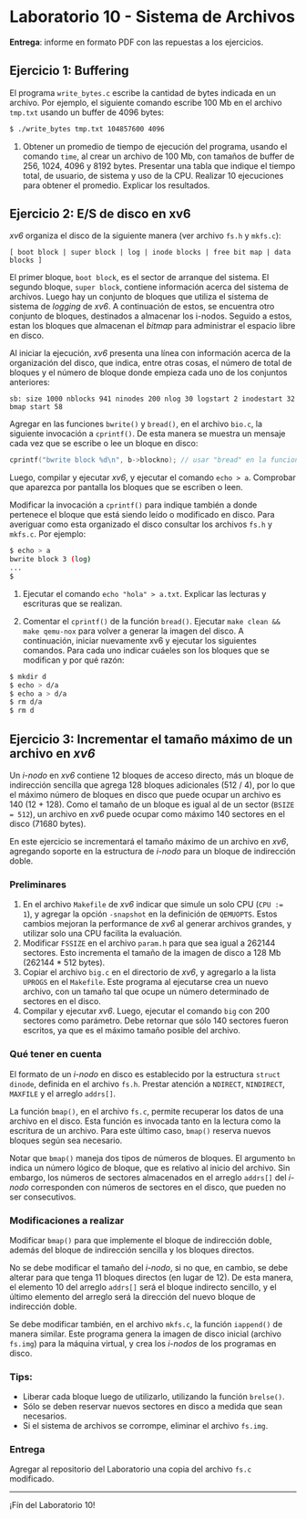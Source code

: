 # Laboratorio 10 - Sistema de Archivos

**Entrega**: informe en formato PDF con las repuestas a los ejercicios.

## Ejercicio 1: Buffering

El programa `write_bytes.c` escribe la cantidad de bytes indicada en un archivo. Por ejemplo, el siguiente comando escribe 100 Mb en el archivo `tmp.txt` usando un buffer de 4096 bytes:

```sh
$ ./write_bytes tmp.txt 104857600 4096
```

1. Obtener un promedio de tiempo de ejecución del programa, usando el comando `time`, al crear un archivo de 100 Mb, con tamaños de buffer de 256, 1024, 4096 y 8192 bytes. Presentar una tabla que indique el tiempo total, de usuario, de sistema y uso de la CPU. Realizar 10 ejecuciones para obtener el promedio. Explicar los resultados.

## Ejercicio 2: E/S de disco en xv6

_xv6_ organiza el disco de la siguiente manera (ver archivo `fs.h` y `mkfs.c`):

```
[ boot block | super block | log | inode blocks | free bit map | data blocks ]
```

El primer bloque, `boot block`, es el sector de arranque del sistema. El segundo bloque, `super block`, contiene información acerca del sistema de archivos. Luego hay un conjunto de bloques que utiliza el sistema de sistema de _logging_ de _xv6_. A continuación de estos, se encuentra otro conjunto de bloques, destinados a almacenar los i-nodos. Seguido a estos, estan los bloques que almacenan el _bitmap_ para administrar el espacio libre en disco.

Al iniciar la ejecución, _xv6_ presenta una línea con información acerca de la organización del disco, que indica, entre otras cosas, el número de total de bloques y  el número de bloque donde empieza cada uno de los conjuntos anteriores:

```
sb: size 1000 nblocks 941 ninodes 200 nlog 30 logstart 2 inodestart 32 bmap start 58
```

Agregar en las funciones `bwrite()` y `bread()`, en el archivo `bio.c`, la siguiente invocación a `cprintf()`. De esta manera se muestra un mensaje cada vez que se escribe o lee un bloque en disco:

```c
cprintf("bwrite block %d\n", b->blockno); // usar "bread" en la funcion bread()
```

Luego, compilar y ejecutar _xv6_, y ejecutar el comando `echo > a`. Comprobar que aparezca por pantalla los bloques que se escriben o leen.

Modificar la invocación a `cprintf()` para indique también a donde pertenece el bloque que está siendo leído o modificado en disco. Para averiguar como esta organizado el disco consultar los archivos `fs.h` y `mkfs.c`. Por ejemplo:

```sh
$ echo > a
bwrite block 3 (log)
...
$
```

1. Ejecutar el comando `echo "hola" > a.txt`. Explicar las lecturas y escrituras que se realizan.

2. Comentar el `cprintf()` de la función `bread()`. Ejecutar `make clean && make qemu-nox` para volver a generar la imagen del disco. A continuación, iniciar nuevamente xv6 y ejecutar los siguientes comandos. Para cada uno indicar cuáeles son los bloques que se modifican y por qué razón:

```sh
$ mkdir d
$ echo > d/a
$ echo a > d/a
$ rm d/a
$ rm d
```

## Ejercicio 3: Incrementar el tamaño máximo de un archivo en _xv6_

Un _i-nodo_ en _xv6_ contiene 12 bloques de acceso directo, más un bloque de indirección sencilla que agrega 128 bloques adicionales (512 / 4), por lo que el máximo número de bloques en disco que puede ocupar un archivo es 140 (12 + 128). Como el tamaño de un bloque es igual al de un sector (`BSIZE = 512`), un archivo en _xv6_ puede ocupar como máximo 140 sectores en el disco (71680 bytes).

En este ejercicio se incrementará el tamaño máximo de un archivo en _xv6_, agregando soporte en la estructura de _i-nodo_ para un bloque de indirección doble.

### Preliminares

1. En el archivo `Makefile` de _xv6_ indicar que simule un solo CPU (`CPU := 1`), y agregar la opción `-snapshot` en la definición de `QEMUOPTS`. Estos cambios mejoran la performance de _xv6_ al generar archivos grandes, y utilizar solo una CPU facilita la evaluación.
2. Modificar `FSSIZE` en el archivo `param.h` para que sea igual a 262144 sectores. Esto incrementa el tamaño de la imagen de disco a 128 Mb (262144 * 512 bytes).
3. Copiar el archivo `big.c` en el directorio de _xv6_, y agregarlo a la lista `UPROGS` en el `Makefile`. Este programa al ejecutarse crea un nuevo archivo, con un tamaño tal que ocupe un número determinado de sectores en el disco.
4. Compilar y ejecutar _xv6_. Luego, ejecutar el comando `big` con 200 sectores como parámetro. Debe retornar que sólo 140 sectores fueron escritos, ya que es el máximo tamaño posible del archivo.

### Qué tener en cuenta

El formato de un _i-nodo_ en disco es establecido por la estructura `struct dinode`, definida en el archivo `fs.h`. Prestar atención a `NDIRECT`, `NINDIRECT`, `MAXFILE` y el arreglo `addrs[]`.

La función `bmap()`, en el archivo `fs.c`, permite recuperar los datos de una archivo en el disco. Esta función es invocada tanto en la lectura como la escritura de un archivo. Para este último caso, `bmap()` reserva nuevos bloques según sea necesario.

Notar que `bmap()` maneja dos tipos de números de bloques. El argumento `bn` indica un número lógico de bloque, que es relativo al inicio del archivo. Sin embargo, los números de sectores almacenados en el arreglo `addrs[]` del _i-nodo_ corresponden con números de sectores en el disco, que pueden no ser consecutivos.

### Modificaciones a realizar

Modificar `bmap()` para que implemente el bloque de indirección doble, además del bloque de indirección sencilla y los bloques directos. 

No se debe modificar el tamaño del _i-nodo_, si no que, en cambio, se debe alterar para que tenga 11 bloques directos (en lugar de 12). De esta manera, el elemento 10 del arreglo `addrs[]` será el bloque indirecto sencillo, y el último elemento del arreglo será la dirección del nuevo bloque de indirección doble. 

Se debe modificar también, en el archivo `mkfs.c`, la función `iappend()` de manera similar. Este programa genera la imagen de disco inicial (archivo `fs.img`) para la máquina virtual, y crea los _i-nodos_ de los programas en disco.

### Tips:

- Liberar cada bloque luego de utilizarlo, utilizando la función `brelse()`.
- Sólo se deben reservar nuevos sectores en disco a medida que sean necesarios.
- Si el sistema de archivos se corrompe, eliminar el archivo `fs.img`.

### Entrega

Agregar al repositorio del Laboratorio una copia del archivo `fs.c` modificado.

---

¡Fín del Laboratorio 10!
